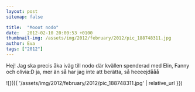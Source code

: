 ```yaml
---
layout: post
sitemap: false

title:  "Mooot nodo"
date:   2012-02-10 20:00:53 +0100
thumbnail-img: /assets/img/2012/february/2012/pic_188748311.jpg
author: Eva
tags: ["2012"]
---
```


Hej! Jag ska precis åka iväg till nodo där kvällen spenderad med Elin, Fanny och olivia:D ja, mer än så har jag inte att berätta, så heeeejdååå

![]({{ '/assets/img/2012/february/2012/pic_188748311.jpg'  | relative_url }})

